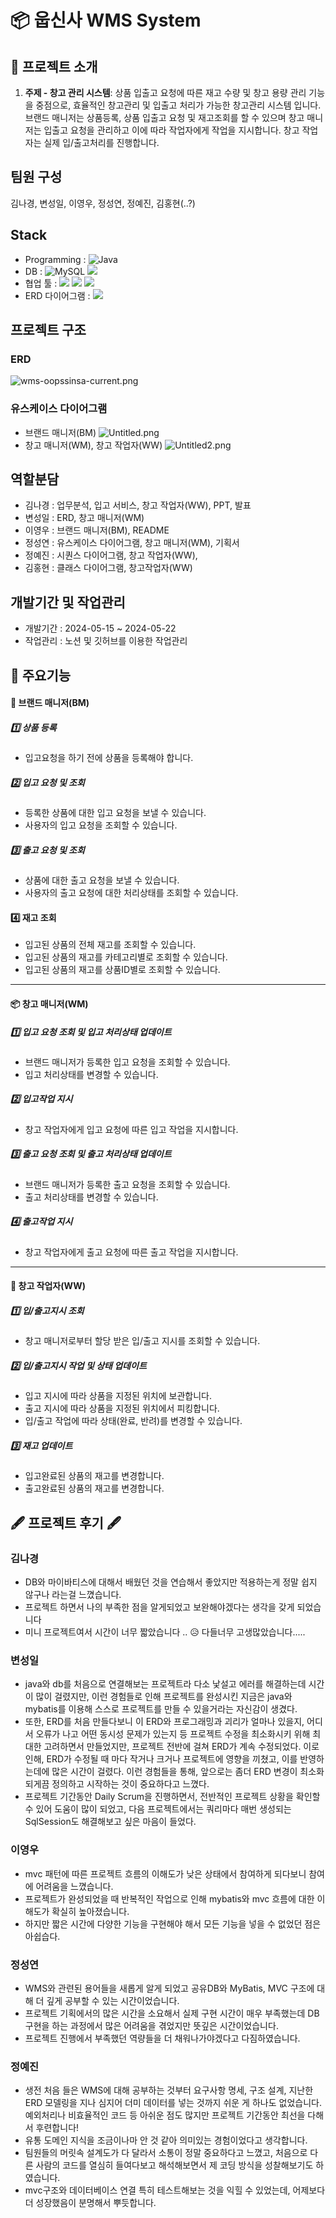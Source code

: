 # 📦 웁신사 WMS System

## 🏦 프로젝트 소개

1. **주제 - 창고 관리 시스템**: 상품 입출고 요청에 따른 재고 수량 및 창고 용량 관리 기능을 중점으로, 효율적인 창고관리 및 입출고 처리가 가능한 창고관리 시스템 입니다. 브랜드 매니저는 상품등록, 상품 입출고 요청 및 재고조회를 할 수 있으며 창고 매니저는 입출고 요청을 관리하고 이에 따라 작업자에게 작업을 지시합니다. 창고 작업자는 실제 입/출고처리를 진행합니다.



## 팀원 구성
김나경, 변성일, 이영우, 정성연, 정예진, 김홍현(..?)


## Stack


- Programming : ![Java](https://img.shields.io/badge/java-%23ED8B00.svg?style=for-the-badge&logo=java&logoColor=white)
- DB : ![MySQL](https://img.shields.io/badge/mysql-%2300f.svg?style=for-the-badge&logo=mysql&logoColor=white) <img src="https://img.shields.io/badge/MYBATIS-444444?style=for-the-badge&logo=&logoColor=white">
- 협업 툴 : <img src="https://img.shields.io/badge/Discord-644?style=for-the-badge&logo=&logoColor=white">  <img src="https://img.shields.io/badge/Notion-12FFFF?style=for-the-badge&logo=&logoColor=white">  <img src="https://img.shields.io/badge/slack-0099FF?style=for-the-badge&logo=&logoColor=white">
- ERD 다이어그램 : <img src="https://img.shields.io/badge/Erdcloud-99?style=for-the-badge&logo=&logoColor=white">

## 프로젝트 구조
### ERD
![wms-oopssinsa-current.png](./wms-oopssinsa-current.png)

### 유스케이스 다이어그램

- 브랜드 매니저(BM)
![Untitled.png](./Untitled.png)
- 창고 매니저(WM), 창고 작업자(WW)
![Untitled2.png](./Untitled2.png)
## 역할분담
- 김나경 : 업무분석, 입고 서비스, 창고 작업자(WW), PPT, 발표
- 변성일 : ERD, 창고 매니저(WM)
- 이영우 : 브랜드 매니저(BM), README
- 정성연 : 유스케이스 다이어그램, 창고 매니저(WM), 기획서
- 정예진 : 시퀀스 다이어그램, 창고 작업자(WW),
- 김홍현 : 클래스 다이어그램, 창고작업자(WW)


## 개발기간 및 작업관리
- 개발기간 : 2024-05-15 ~ 2024-05-22
- 작업관리 : 노션 및 깃허브를 이용한 작업관리


## 📌 주요기능

[//]: # (앱이 3개이므로 3개 각각 큰 기능들 소개)

#### 👕 브랜드 매니저(BM)
##### 1️⃣ 상품 등록
- 입고요청을 하기 전에 상품을 등록해야 합니다.

##### 2️⃣ 입고 요청 및 조회
- 등록한 상품에 대한 입고 요청을 보낼 수 있습니다.
- 사용자의 입고 요청을 조회할 수 있습니다.

##### 3️⃣ 출고 요청 및 조회
- 상품에 대한 출고 요청을 보낼 수 있습니다.
- 사용자의 출고 요청에 대한 처리상태를 조회할 수 있습니다.

#### 4️⃣ 재고 조회
- 입고된 상품의 전체 재고를 조회할 수 있습니다.
- 입고된 상품의 재고를 카테고리별로 조회할 수 있습니다.
- 입고된 상품의 재고를 상품ID별로 조회할 수 있습니다.

---
#### 📦 창고 매니저(WM)

##### 1️⃣ 입고 요청 조회 및 입고 처리상태 업데이트
- 브랜드 매니저가 등록한 입고 요청을 조회할 수 있습니다.
- 입고 처리상태를 변경할 수 있습니다.

##### 2️⃣ 입고작업 지시
- 창고 작업자에게 입고 요청에 따른 입고 작업을 지시합니다.

##### 3️⃣ 출고 요청 조회 및 출고 처리상태 업데이트
- 브랜드 매니저가 등록한 출고 요청을 조회할 수 있습니다.
- 출고 처리상태를 변경할 수 있습니다.

##### 4️⃣ 출고작업 지시
- 창고 작업자에게 출고 요청에 따른 출고 작업을 지시합니다.
---
#### 🦺 창고 작업자(WW)

##### 1️⃣ 입/출고지시 조회
- 창고 매니저로부터 할당 받은 입/출고 지시를 조회할 수 있습니다.

##### 2️⃣ 입/출고지시 작업 및 상태 업데이트
- 입고 지시에 따라 상품을 지정된 위치에 보관합니다.
- 출고 지시에 따라 상품을 지정된 위치에서 피킹합니다.
- 입/출고 작업에 따라 상태(완료, 반려)를 변경할 수 있습니다.

##### 3️⃣ 재고 업데이트
- 입고완료된 상품의 재고를 변경합니다.
- 출고완료된 상품의 재고를 변경합니다.


## 🖋 프로젝트 후기 🖋
### 김나경
- DB와 마이바티스에 대해서 배웠던 것을 연습해서 좋았지만 적용하는게 정말 쉽지 않구나 라는걸 느꼈습니다.
- 프로젝트 하면서 나의 부족한 점을 알게되었고 보완해야겠다는 생각을 갖게 되었습니다
- 미니 프로젝트여서 시간이 너무 짧았습니다 .. 😥 다들너무 고생많았습니다.....
    
### 변성일
- java와 db를 처음으로 연결해보는 프로젝트라 다소 낯설고 에러를 해결하는데 시간이 많이 걸렸지만,
이런 경험들로 인해 프로젝트를 완성시킨 지금은 java와 mybatis를 이용해 스스로 프로젝트를 만들 수 있을거라는 자신감이 생겼다.
- 또한, ERD를 처음 만들다보니 이 ERD와 프로그래밍과 괴리가 얼마나 있을지, 어디서 오류가 나고 어떤 동시성 문제가 있는지 등
프로젝트 수정을 최소화시키 위해 최대한 고려하면서 만들었지만, 프로젝트 전반에 걸쳐 ERD가 계속 수정되었다.
이로 인해, ERD가 수정될 때 마다 작거나 크거나 프로젝트에 영향을 끼쳤고, 이를 반영하는데에 많은 시간이 걸렸다.
이런 경험들을 통해, 앞으로는 좀더 ERD 변경이 최소화되게끔 정의하고 시작하는 것이 중요하다고 느꼈다.
- 프로젝트 기간동안 Daily Scrum을 진행하면서, 전반적인 프로젝트 상황을 확인할 수 있어 도움이 많이 되었고,
다음 프로젝트에서는 쿼리마다 매번 생성되는 SqlSession도 해결해보고 싶은 마음이 들었다.
### 이영우
- mvc 패턴에 따른 프로젝트 흐름의 이해도가 낮은 상태에서 참여하게 되다보니 참여에 어려움을 느꼈습니다. 
- 프로젝트가 완성되었을 때 반복적인 작업으로 인해 mybatis와 mvc 흐름에 대한 이해도가 확실히 높아졌습니다.
- 하지만 짧은 시간에 다양한 기능을 구현해야 해서 모든 기능을 넣을 수 없었던 점은 아쉽습다.
### 정성연
- WMS와 관련된 용어들을 새롭게 알게 되었고 공유DB와 MyBatis, MVC 구조에 대해 더 깊게 공부할 수 있는 시간이었습니다.
- 프로젝트 기획에서의 많은 시간을 소요해서 실제 구현 시간이 매우 부족했는데 DB 구현을 하는 과정에서 많은 어려움을 겪었지만 뜻깊은 시간이었습니다.
- 프로젝트 진행에서 부족했던 역량들을 더 채워나가야겠다고 다짐하였습니다.
### 정예진
- 생전 처음 들은 WMS에 대해 공부하는 것부터 요구사항 명세, 구조 설계, 지난한 ERD 모델링을 지나 심지어 더미 데이터를 넣는 것까지 쉬운 게 하나도 없었습니다. 예외처리나 비효율적인 코드 등 아쉬운 점도 많지만 프로젝트 기간동안 최선을 다해서 후련합니다! 
- 유통 도메인 지식을 조금이나마 안 것 같아 의미있는 경험이었다고 생각합니다. 
- 팀원들의 머릿속 설계도가 다 달라서 소통이 정말 중요하다고 느꼈고, 처음으로 다른 사람의 코드를 열심히 들여다보고 해석해보면서 제 코딩 방식을 성찰해보기도 하였습니다. 
- mvc구조와 데이터베이스 연결 특히 테스트해보는 것을 익힐 수 있었는데, 어제보다 더 성장했음이 분명해서 뿌듯합니다. 


